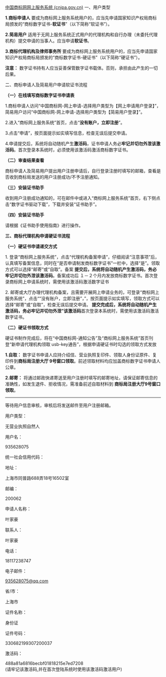 [中国商标网网上服务系统 (cnipa.gov.cn)](http://wssq.sbj.cnipa.gov.cn:9080/tmsve/yhzc_getAdvice.xhtml)
一、用户类型

**1.商标申请人** 要成为商标网上服务系统用户的，应当先申请国家知识产权局商标局颁发的“商标数字证书-**软证书**”（以下简称“软证书”）。

**2.简易用户** 适用于无网上服务系统正式用户的代理机构和自行办理（未委托代理机构）提交申请的当事人。应当申请**软证书**。

**3.商标代理机构及律师事务所** 要成为商标网上服务系统用户的，应当先申请国家知识产权局商标局颁发的“商标数字证书-硬证书”（以下简称“硬证书”）。

**注意：** 数字证书持有人应当妥善保管数字证书载体。否则，承担由此产生的一切后果。

二、商标申请人及简易用户申请软证书流程

**（一）在线填写商标数字证书申请表**

1.商标申请人访问“中国商标网-网上申请-选择用户类型为【网上申请用户登录】”，简易用户访问“中国商标网-网上申请-选择用户类型为【简易用户登录】”。

2.进入“商标网上服务系统”首页，点击“**没有账户，立即注册**”。

3.点击“申请”，按页面提示如实填写信息，检查无误后提交申请。

4.申请提交后，系统将自动随机产生**激活码**，证书申请人务必**牢记并切勿外泄该激活码**。首次登录本系统时，必须使用该激活码激活商标数字证书。

**（二）审查结果查看**

商标申请人及简易用户提出用户注册申请后，自行登录注册时填写的邮箱，查看是否收到商标局发送的用户注册成功/不予注册通知。

**（三）安装证书助手**

收到用户注册成功通知的，可在邮件中或进入“商标网上服务系统”首页，右下侧点击“数字证书驱动下载”，下载并安装“证书助手”。

**（四）安装证书助手**

请根据《证书助手使用指南》进行操作。

**三、商标代理机构申请硬证书流程**

**（一）硬证书申请递交方式**

1. 登录“商标网上服务系统”，点击“代理机构备案申请”，仔细阅读“注意事项”后，认真填写备案信息，同时在“是否申请制发商标数字证书”一栏中，选择“是”。领取方式可以选择“邮寄”或“自取”。备案 **提交后，系统将自动随机产生激活码，务必牢记并切勿外泄该激活码**。备案成功后 １－２个月内发放商标数字证书。首次登录商标网上申请系统时，需使用该激活码激活数字证书

2. 邮寄或大厅办理代理机构备案，且需要开展网上申请业务的，可登录“商标网上服务系统”，点击““没有账户，立即注册”，”，按页面提示如实填写，领取方式可以选择“邮寄”或“自取”，检查无误后提交申请。 **提交完成后，系统将自动随机产生激活码，务必牢记并切勿外泄”该激活码**首次登录本系统时，需使用该激活码激活数字证书。

**（二）硬证书领取方式**

硬证书制作完成后，将在“中国商标网-通知公告”及“商标网上服务系统”首页刊登“新申请代理机构领取 usb-key通告”，根据申请硬证书时勾选的领取方式发放

**1.自取：** 数字证书申请人应持介绍信、营业执照复印件、领取人身份证原件、复印件到**商标局注册大厅 9号窗口领取**。前述领取材料均应加盖商标数字证书申请人公章。

**2.邮寄：** 将通过邮政快递寄送至用户注册时填写的邮寄地址，请保证邮寄信息的准确性，如发生退件、拒收情况，需准备前述自取材料到 **商标局注册大厅9号窗口领取**。





---

等待用户信息审核，审核后将发送邮件至用户注册邮箱。

用户类型：

无营业执照自然人

用户名：

935628075

统一社会信用代码：

地址：

上海市同普路688弄18号16502室

邮编：

200062

申请人名称：

叶家豪

联系人：

叶家豪

电话：

18117238747

电子邮件：

935628075@qq.com

省/市：

上海市

证件名称：

身份证

证件号码：

330682199307200037

激活码：

488a81a6816becbf01818215e7ed7208  
(请牢记该激活码,并在首次登陆系统时使用该激活码激活用户)